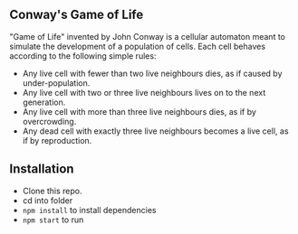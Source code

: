

## Conway's Game of Life

"Game of Life" invented by John Conway is a cellular automaton meant to simulate the development of a population of cells. Each cell behaves according to the following simple rules:

- Any live cell with fewer than two live neighbours dies, as if caused by under-population.
- Any live cell with two or three live neighbours lives on to the next generation.
- Any live cell with more than three live neighbours dies, as if by overcrowding.
- Any dead cell with exactly three live neighbours becomes a live cell, as if by reproduction.


## Installation
- Clone this repo.
- cd into folder
- ```npm install``` to install dependencies 
- ```npm start``` to run